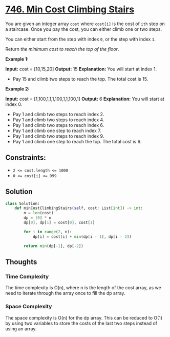 # [746. Min Cost Climbing Stairs](https://leetcode.com/problems/min-cost-climbing-stairs/)

You are given an integer array `cost` where `cost[i]` is the cost of `ith` step on a staircase. Once you pay the cost, you can either climb one or two steps.

You can either start from the step with index `0`, or the step with index `1`.

Return *the minimum cost to reach the top of the floor*.

**Example 1:**

**Input:** cost = [10,15,20]
**Output:** 15
**Explanation:** You will start at index 1.

- Pay 15 and climb two steps to reach the top.
  The total cost is 15.

**Example 2:**

**Input:** cost = [1,100,1,1,1,100,1,1,100,1]
**Output:** 6
**Explanation:** You will start at index 0.

- Pay 1 and climb two steps to reach index 2.
- Pay 1 and climb two steps to reach index 4.
- Pay 1 and climb two steps to reach index 6.
- Pay 1 and climb one step to reach index 7.
- Pay 1 and climb two steps to reach index 9.
- Pay 1 and climb one step to reach the top.
  The total cost is 6.

## **Constraints:**

- `2 <= cost.length <= 1000`
- `0 <= cost[i] <= 999`

## Solution

```python
class Solution:
    def minCostClimbingStairs(self, cost: List[int]) -> int:
        n = len(cost)
        dp = [0] * n
        dp[0], dp[1] = cost[0], cost[1]

        for i in range(2, n):
            dp[i] = cost[i] + min(dp[i - 1], dp[i - 2])

        return min(dp[-1], dp[-2])

```

## Thoughts

### Time Complexity

The time complexity is O(n), where n is the length of the cost array, as we need to iterate through the array once to fill the dp array.

### Space Complexity

The space complexity is O(n) for the dp array. This can be reduced to O(1) by using two variables to store the costs of the last two steps instead of using an array.
